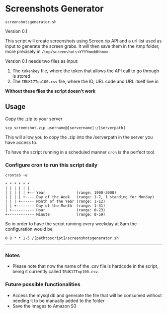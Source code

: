 # Screenshots Generator

`screenshotsgenerator.sh`

Version 0.1

This script will create screenshots using Screen.rip API and a url list used as input to generate the screen grabs. It will then save them in the /tmp folder, more precisely in `/tmp/screenshots<YYYYmmddhhmm>`.

Version 0.1 needs two files as input:
1. The `tokenkey` file, where the token that allows the API call to go through is stored
2. The `IRUK17Top100.csv` file, where the ID, URL code and URL itself live in

**Without these files the script doesn't work**

## Usage

Copy the .zip to your server
```
scp screenshot.zip username@[servername]:/[serverpath]
```
This will allow you to copy the .zip into the /serverpath in the server you have access to.

To have the script running in a scheduled manner `cron` is the perfect tool.

### Configure cron to run this script daily


```
crontab -e
```

```
* * * * * *
| | | | | |
| | | | | +-- Year              (range: 1900-3000)
| | | | +---- Day of the Week   (range: 1-7, 1 standing for Monday)
| | | +------ Month of the Year (range: 1-12)
| | +-------- Day of the Month  (range: 1-31)
| +---------- Hour              (range: 0-23)
+------------ Minute            (range: 0-59)
```

So in order to have the script running every weekday at 8am the configuration would be

```
0 8 * * 1-5 /[pathtoscript]/screenshotsgenerator.sh
```

---
### Notes

- Please note that now the name of the .csv file is hardcode in the script, being it currently called `IRUK17Top100.csv`.

### Future possible functionalities

- Access the mysql db and generate the file that will be consumed without needing it to be manually added to the folder
- Save the images to Amazon S3 

